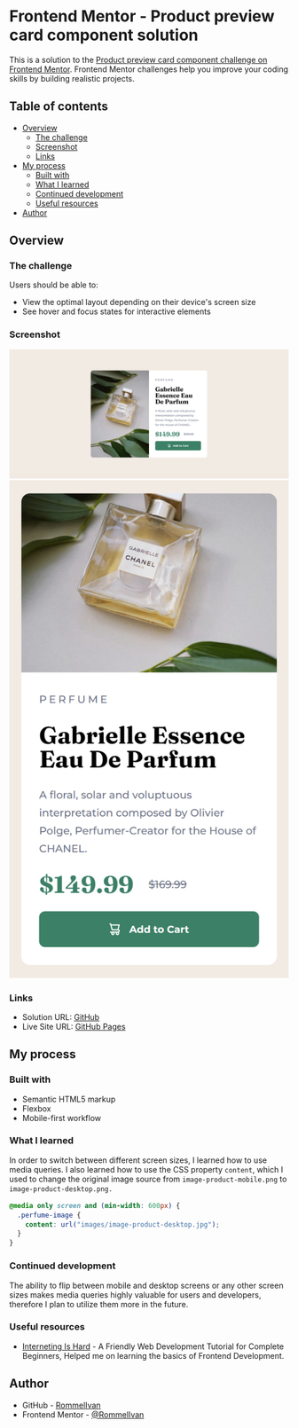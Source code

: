 # Frontend Mentor - Product preview card component solution

This is a solution to the [Product preview card component challenge on Frontend Mentor](https://www.frontendmentor.io/challenges/product-preview-card-component-GO7UmttRfa). Frontend Mentor challenges help you improve your coding skills by building realistic projects. 

## Table of contents

- [Overview](#overview)
  - [The challenge](#the-challenge)
  - [Screenshot](#screenshot)
  - [Links](#links)
- [My process](#my-process)
  - [Built with](#built-with)
  - [What I learned](#what-i-learned)
  - [Continued development](#continued-development)
  - [Useful resources](#useful-resources)
- [Author](#author)

## Overview

### The challenge

Users should be able to:

- View the optimal layout depending on their device's screen size
- See hover and focus states for interactive elements

### Screenshot

![](./desktop-screenshot.png) 
![](./mobile-screenshot.png)

### Links

- Solution URL: [GitHub](https://github.com/RommelIvan/product-preview-card-component-challenge)
- Live Site URL: [GitHub Pages](https://RommelIvan.github.io/product-preview-card-component-challenge/)

## My process

### Built with

- Semantic HTML5 markup
- Flexbox
- Mobile-first workflow

### What I learned

In order to switch between different screen sizes, I learned how to use media queries. I also learned how to use the CSS property `content`, which I used to change the original image source from `image-product-mobile.png` to `image-product-desktop.png.`
```css
@media only screen and (min-width: 600px) {
  .perfume-image {
    content: url("images/image-product-desktop.jpg");
  }
}
```

### Continued development

The ability to flip between mobile and desktop screens or any other screen sizes makes media queries highly valuable for users and developers, therefore I plan to utilize them more in the future.

### Useful resources

- [Interneting Is Hard](https://www.internetingishard.com/html-and-css/) - A Friendly Web Development Tutorial for Complete Beginners, Helped me on learning the basics of Frontend Development.

## Author

- GitHub - [RommelIvan](https://github.com/RommelIvan)
- Frontend Mentor - [@RommelIvan](https://www.frontendmentor.io/profile/RommelIvan)

